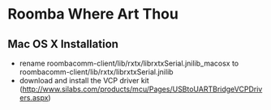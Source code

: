 Roomba Where Art Thou
===

Mac OS X Installation
---
- rename roombacomm-client/lib/rxtx/librxtxSerial.jnilib_macosx to roombacomm-client/lib/rxtx/librxtxSerial.jnilib
- download and install the VCP driver kit (http://www.silabs.com/products/mcu/Pages/USBtoUARTBridgeVCPDrivers.aspx)
